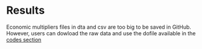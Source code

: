# Results

Economic multipliers files in dta and csv are too big to be saved in GitHub. However, users can dowload the raw data and use the dofile available in the [codes section]()
